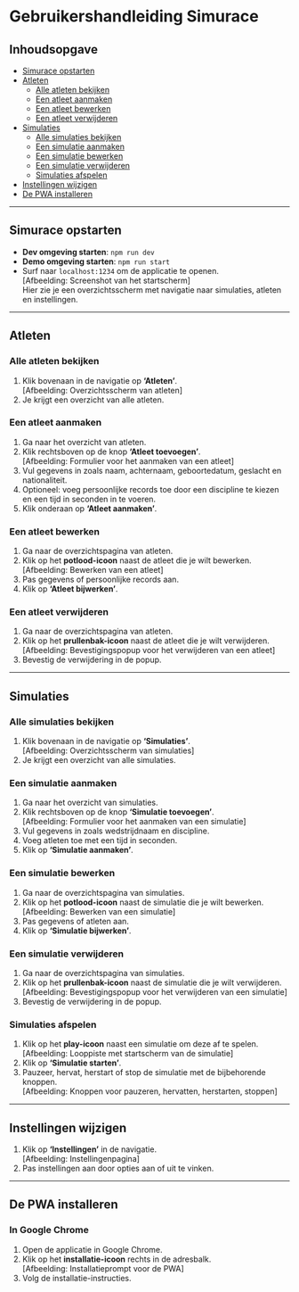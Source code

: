 # Gebruikershandleiding Simurace

## Inhoudsopgave
- [Simurace opstarten](#simurace-opstarten)
- [Atleten](#atleten)
  - [Alle atleten bekijken](#alle-atleten-bekijken)
  - [Een atleet aanmaken](#een-atleet-aanmaken)
  - [Een atleet bewerken](#een-atleet-bewerken)
  - [Een atleet verwijderen](#een-atleet-verwijderen)
- [Simulaties](#simulaties)
  - [Alle simulaties bekijken](#alle-simulaties-bekijken)
  - [Een simulatie aanmaken](#een-simulatie-aanmaken)
  - [Een simulatie bewerken](#een-simulatie-bewerken)
  - [Een simulatie verwijderen](#een-simulatie-verwijderen)
  - [Simulaties afspelen](#simulaties-afspelen)
- [Instellingen wijzigen](#instellingen-wijzigen)
- [De PWA installeren](#de-pwa-installeren)

---

## Simurace opstarten
- **Dev omgeving starten**: `npm run dev`
- **Demo omgeving starten**: `npm run start`
- Surf naar `localhost:1234` om de applicatie te openen.  
  [Afbeelding: Screenshot van het startscherm]  
  Hier zie je een overzichtsscherm met navigatie naar simulaties, atleten en instellingen.

---

## Atleten

### Alle atleten bekijken
1. Klik bovenaan in de navigatie op **‘Atleten’**.  
   [Afbeelding: Overzichtsscherm van atleten]
2. Je krijgt een overzicht van alle atleten.

### Een atleet aanmaken
1. Ga naar het overzicht van atleten.
2. Klik rechtsboven op de knop **‘Atleet toevoegen’**.  
   [Afbeelding: Formulier voor het aanmaken van een atleet]
3. Vul gegevens in zoals naam, achternaam, geboortedatum, geslacht en nationaliteit.
4. Optioneel: voeg persoonlijke records toe door een discipline te kiezen en een tijd in seconden in te voeren.
5. Klik onderaan op **‘Atleet aanmaken’**.

### Een atleet bewerken
1. Ga naar de overzichtspagina van atleten.
2. Klik op het **potlood-icoon** naast de atleet die je wilt bewerken.  
   [Afbeelding: Bewerken van een atleet]
3. Pas gegevens of persoonlijke records aan.
4. Klik op **‘Atleet bijwerken’**.

### Een atleet verwijderen
1. Ga naar de overzichtspagina van atleten.
2. Klik op het **prullenbak-icoon** naast de atleet die je wilt verwijderen.  
   [Afbeelding: Bevestigingspopup voor het verwijderen van een atleet]
3. Bevestig de verwijdering in de popup.

---

## Simulaties

### Alle simulaties bekijken
1. Klik bovenaan in de navigatie op **‘Simulaties’**.  
   [Afbeelding: Overzichtsscherm van simulaties]
2. Je krijgt een overzicht van alle simulaties.

### Een simulatie aanmaken
1. Ga naar het overzicht van simulaties.
2. Klik rechtsboven op de knop **‘Simulatie toevoegen’**.  
   [Afbeelding: Formulier voor het aanmaken van een simulatie]
3. Vul gegevens in zoals wedstrijdnaam en discipline.
4. Voeg atleten toe met een tijd in seconden.
5. Klik op **‘Simulatie aanmaken’**.

### Een simulatie bewerken
1. Ga naar de overzichtspagina van simulaties.
2. Klik op het **potlood-icoon** naast de simulatie die je wilt bewerken.  
   [Afbeelding: Bewerken van een simulatie]
3. Pas gegevens of atleten aan.
4. Klik op **‘Simulatie bijwerken’**.

### Een simulatie verwijderen
1. Ga naar de overzichtspagina van simulaties.
2. Klik op het **prullenbak-icoon** naast de simulatie die je wilt verwijderen.  
   [Afbeelding: Bevestigingspopup voor het verwijderen van een simulatie]
3. Bevestig de verwijdering in de popup.

### Simulaties afspelen
1. Klik op het **play-icoon** naast een simulatie om deze af te spelen.  
   [Afbeelding: Looppiste met startscherm van de simulatie]
2. Klik op **‘Simulatie starten’**.
3. Pauzeer, hervat, herstart of stop de simulatie met de bijbehorende knoppen.  
   [Afbeelding: Knoppen voor pauzeren, hervatten, herstarten, stoppen]

---

## Instellingen wijzigen
1. Klik op **‘Instellingen’** in de navigatie.  
   [Afbeelding: Instellingenpagina]
2. Pas instellingen aan door opties aan of uit te vinken.

---

## De PWA installeren
### In Google Chrome
1. Open de applicatie in Google Chrome.
2. Klik op het **installatie-icoon** rechts in de adresbalk.  
   [Afbeelding: Installatieprompt voor de PWA]
3. Volg de installatie-instructies.
